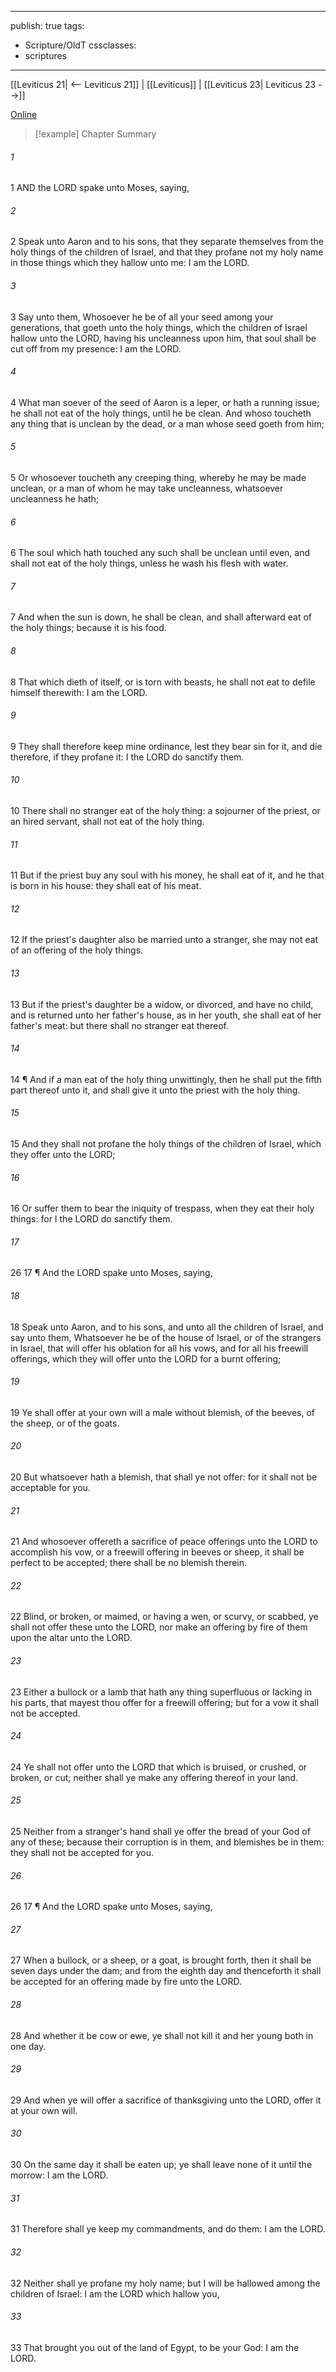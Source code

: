 

---
publish: true
tags:
  - Scripture/OldT
cssclasses:
  - scriptures
---
[[Leviticus 21| <-- Leviticus 21]] | [[Leviticus]] | [[Leviticus 23| Leviticus 23 -->]]

[Online](https://churchofjesuschrist.org/study/scriptures/ot/lev/22?lang=eng)

>[!example] Chapter Summary
>
###### 1
1 AND the LORD spake unto Moses, saying,
###### 2
2 Speak unto Aaron and to his sons, that they separate themselves from the holy things of the children of Israel, and that they profane not my holy name in those things which they hallow unto me: I am the LORD.
###### 3
3 Say unto them, Whosoever he be of all your seed among your generations, that goeth unto the holy things, which the children of Israel hallow unto the LORD, having his uncleanness upon him, that soul shall be cut off from my presence: I am the LORD.
###### 4
4 What man soever of the seed of Aaron is a leper, or hath a running issue; he shall not eat of the holy things, until he be clean.  And whoso toucheth any thing that is unclean by the dead, or a man whose seed goeth from him;
###### 5
5 Or whosoever toucheth any creeping thing, whereby he may be made unclean, or a man of whom he may take uncleanness, whatsoever uncleanness he hath;
###### 6
6 The soul which hath touched any such shall be unclean until even, and shall not eat of the holy things, unless he wash his flesh with water.
###### 7
7 And when the sun is down, he shall be clean, and shall afterward eat of the holy things; because it is his food.
###### 8
8 That which dieth of itself, or is torn with beasts, he shall not eat to defile himself therewith: I am the LORD.
###### 9
9 They shall therefore keep mine ordinance, lest they bear sin for it, and die therefore, if they profane it: I the LORD do sanctify them.
###### 10
10 There shall no stranger eat of the holy thing: a sojourner of the priest, or an hired servant, shall not eat of the holy thing.
###### 11
11 But if the priest buy any soul with his money, he shall eat of it, and he that is born in his house: they shall eat of his meat.
###### 12
12 If the priest's daughter also be married unto a stranger, she may not eat of an offering of the holy things.
###### 13
13 But if the priest's daughter be a widow, or divorced, and have no child, and is returned unto her father's house, as in her youth, she shall eat of her father's meat: but there shall no stranger eat thereof.
###### 14
14 ¶ And if a man eat of the holy thing unwittingly, then he shall put the fifth part thereof unto it, and shall give it unto the priest with the holy thing.
###### 15
15 And they shall not profane the holy things of the children of Israel, which they offer unto the LORD;
###### 16
16 Or suffer them to bear the iniquity of trespass, when they eat their holy things: for I the LORD do sanctify them.
###### 17
26 17 ¶ And the LORD spake unto Moses, saying,
###### 18
18 Speak unto Aaron, and to his sons, and unto all the children of Israel, and say unto them, Whatsoever he be of the house of Israel, or of the strangers in Israel, that will offer his oblation for all his vows, and for all his freewill offerings, which they will offer unto the LORD for a burnt offering;
###### 19
19 Ye shall offer at your own will a male without blemish, of the beeves, of the sheep, or of the goats.
###### 20
20 But whatsoever hath a blemish, that shall ye not offer: for it shall not be acceptable for you.
###### 21
21 And whosoever offereth a sacrifice of peace offerings unto the LORD to accomplish his vow, or a freewill offering in beeves or sheep, it shall be perfect to be accepted; there shall be no blemish therein.
###### 22
22 Blind, or broken, or maimed, or having a wen, or scurvy, or scabbed, ye shall not offer these unto the LORD, nor make an offering by fire of them upon the altar unto the LORD.
###### 23
23 Either a bullock or a lamb that hath any thing superfluous or lacking in his parts, that mayest thou offer for a freewill offering; but for a vow it shall not be accepted.
###### 24
24 Ye shall not offer unto the LORD that which is bruised, or crushed, or broken, or cut; neither shall ye make any offering thereof in your land.
###### 25
25 Neither from a stranger's hand shall ye offer the bread of your God of any of these; because their corruption is in them, and blemishes be in them: they shall not be accepted for you.
###### 26
26 17 ¶ And the LORD spake unto Moses, saying,
###### 27
27 When a bullock, or a sheep, or a goat, is brought forth, then it shall be seven days under the dam; and from the eighth day and thenceforth it shall be accepted for an offering made by fire unto the LORD.
###### 28
28 And whether it be cow or ewe, ye shall not kill it and her young both in one day.
###### 29
29 And when ye will offer a sacrifice of thanksgiving unto the LORD, offer it at your own will.
###### 30
30 On the same day it shall be eaten up; ye shall leave none of it until the morrow: I am the LORD.
###### 31
31 Therefore shall ye keep my commandments, and do them: I am the LORD.
###### 32
32 Neither shall ye profane my holy name; but I will be hallowed among the children of Israel: I am the LORD which hallow you,
###### 33
33 That brought you out of the land of Egypt, to be your God: I am the LORD.



